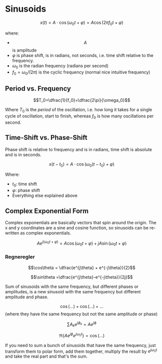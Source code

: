 # Sinusoids

$$x(t) = A\cdot\cos(\omega_0 t + \varphi) = A\cos(2\pi f_0 t + \varphi)$$

where:

* $$A$$ is amplitude
* $\varphi$ is phase shift, is in radians, not seconds, i.e. time shift relative to the frequency.
* $\omega_0$ is the radian frequency (radians per second)
* $f_0 = \omega_0/(2 \pi)$ is the cyclic frequency (normal nice intuitive frequency)

## Period vs. Frequency

$$T_0=\dfrac{1}{f_0}=\dfrac{2\pi}{\omega_0}$$

Where $T_0$ is the *period* of the oscillation, i.e. how long it takes for a single cycle of oscillation, start to finish, whereas $f_0$ is how many oscillations per second.

## Time-Shift vs. Phase-Shift

Phase shift is relative to frequency and is in radians, time shift is absolute and is in seconds.

$$x(t - t_0) = A\cdot\cos(\omega_0 (t - t_0) + \varphi)$$

Where:

* $t_0$: time shift
* $\varphi$: phase shift
* Everything else explained above

## Complex Exponential Form

Complex exponentials are basically vectors that spin around the origin. The x and y coordinates are a sine and cosine function, so sinusoids can be re-written as complex exponentials.

$$A e^{j(\omega_0 t+\varphi)} = A\cos(\omega_0 t + \varphi) + jA\sin(\omega_0 t + \varphi)$$

### Regneregler

$$\cos\theta = \dfrac{e^{j\theta} + e^{-j\theta}}{2}$$

$$\sin\theta =\dfrac{e^{j\theta}-e^{-j\theta}}{2j}$$

Sum of sinusoids with the same frequency, but different phases or amplitudes, is a new sinusoid with the same frequency but different amplitude and phase.

$$\cos(...) + \cos(...) + ...$$ (where they have the same frequency but not the same amplitude or phase)

$$\sum A_ke^{j\phi_k} = Ae^{j\phi}$$

$$\Re\{Ae^{j\phi}e^{j\omega_0 t}\}=\cos(...)$$

If you need to sum a bunch of sinusoids that have the same frequency, just transform them to polar form, add them together, multiply the result by $e^{j\omega_0 t}$ and take the real part and that's the sum.



